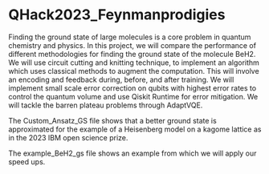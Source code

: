 # QHack2023_Feynmanprodigies


Finding the ground state of large molecules is a core problem in quantum chemistry and physics. In this project, we will compare the performance of different methodologies for finding the ground state of the molecule BeH2. We will use circuit cutting and knitting technique, to implement an algorithm which uses classical methods to augment the computation. This will involve an encoding and feedback during, before, and after training.  We will implement small scale error correction on qubits with highest error rates to control the quantum volume and use Qiskit Runtime for error mitigation. We will tackle the barren plateau problems through AdaptVQE.


The Custom_Ansatz_GS file shows that a better ground state is approximated for the example of a Heisenberg model on a kagome lattice as in the 2023 IBM open science prize.

The example_BeH2_gs file shows an example from which we will apply our speed ups.
